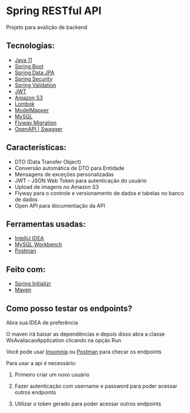 # Spring RESTful API

Projeto para avalição de backend

## Tecnologias:

- [Java 11](https://docs.oracle.com/en/java/javase/11/)
- [Spring Boot](https://spring.io/projects/spring-boot)
- [Spring Data JPA](https://spring.io/projects/spring-data-jpa)
- [Spring Security](https://spring.io/projects/spring-security)
- [Spring Validation](https://spring.io/guides/gs/validating-form-input/)
- [JWT](https://jwt.io/)
- [Amazon S3](https://aws.amazon.com/pt/s3/)
- [Lombok](https://projectlombok.org/)
- [ModelMapper](http://modelmapper.org/)
- [MySQL](https://www.mysql.com/)
- [Flyway Migration](https://flywaydb.org/documentation/concepts/migrations)
- [OpenAPI | Swagger](https://swagger.io/specification/)

## Características:

- DTO (Data Transfer Object)
- Conversão automática de DTO para Entidade
- Mensagens de exceções personalizadas
- JWT - JSON Web Token para autenticação do usuário
- Upload de imagens no Amazon S3
- Flyway para o controle e versionamento de dados e tabelas no banco de dados
- Open API para documentação da API

## Ferramentas usadas:

- [IntelliJ IDEA](https://www.jetbrains.com/idea/promo/)
- [MySQL Workbench](https://www.mysql.com/products/workbench/)
- [Postman](https://www.postman.com/)

## Feito com:

- [Spring Initializr](https://start.spring.io/)
- [Maven](https://maven.apache.org/index.html)

## Como posso testar os endpoints?

Abra sua IDEA de preferência

O maven irá baixar as dependências e depois disso abra a classe WsAvaliacaoApplication clicando na opção Run

Você pode usar [Insomnia](https://insomnia.rest/) ou [Postman](https://www.postman.com/) para checar os endpoints

Para usar a api é necessário: 

1. Primeiro criar um novo usuário

2. Fazer autenticação com username e password para poder acessar outros endpoints

3. Utilizar o token gerado para poder acessar outros endpoints
